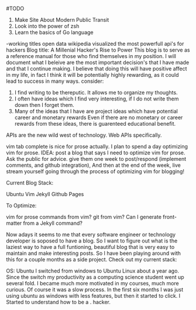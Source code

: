 #TODO
1. Make Site About Modern Public Transit
2. Look into the power of zsh
3. Learn the basics of Go language

-working titles
open data
wikipedia visualized
the most powerfull api's for hackers
Blog title: A Millenial Hacker's Rise to Power
This blog is to serve as a reference manual for those who find themselves in my position. I will document what I beleive are the most important decision's that I have made
and that I continue making. I believe that doing this will have positive affect in my life, in fact I think it will be potentially highly rewarding, as it could lead to success
in many ways. consider:

1. I find writing to be thereputic. It allows me to organize my thoughts.
2. I often have ideas which I find very interesting, if I do not write them down then I forget them.
3. Many of the ideas that I have are project ideas which have potential career and monetary rewards
Even if there are no monetary or career rewards from these ideas, there is guarenteed educational benefit.

APIs are the new wild west of technology. Web APIs specifically.

vim tab complete is nice for prose actually. I plan to spend a day optimizing vim for prose. IDEA: post a blog that says I need to optimize vim for prose. Ask the public
for advice. give them one week to post/respond (implement comments, and github integration),  And then at the end of the week, live stream yourself going through the
process of optimizing vim for blogging!

Current Blog Stack:

Ubuntu
Vim
Jekyll
Github Pages

To Optimize:

vim for prose
commands from vim? git from vim? Can I generate front-matter from a Jekyll command?

Now adays it seems to me that every software engineer or technology developer is soposed to have a blog. So I want to figure out what is the laziest way
to have a full funtioning, beautiful blog that is very easy to maintain and make interesting posts. So I have been playing around with this for a couple months
as a side project. Check out my current stack:

OS: Ubuntu
I switched from windows to Ubuntu Linux about a year ago. Since the switch my productivity as a computing science student went up several fold. I became much more
motivated in my courses, much more curious. Of course it was a slow process. In the first six months I was just using ubuntu as windows with less features, but then
it started to click. I Started to understand how to be a . <a href->hacker<a/>. 
